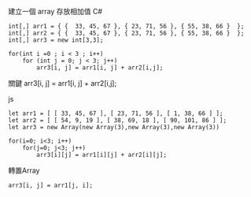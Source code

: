 
####

建立一個 array 存放相加值
C#
```
int[,] arr1 = { {  33, 45, 67 }, { 23, 71, 56 }, { 55, 38, 66 }  };
int[,] arr2 = { {  33, 45, 67 }, { 23, 71, 56 }, { 55, 38, 66 }  };
int[,] arr3 = new int[3,3];

for(int i =0 ; i < 3 ; i++)
    for (int j = 0; j < 3; j++)
        arr3[i, j] = arr1[i, j] + arr2[i,j];
```
關鍵
 arr3[i, j] = arr1[i, j] + arr2[i,j];

js
```
let arr1 = [ [ 33, 45, 67 ], [ 23, 71, 56 ], [ 1, 38, 66 ] ];
let arr2 = [ [ 54, 9, 19 ], [ 38, 69, 18 ], [ 90, 101, 86 ] ];
let arr3 = new Array(new Array(3),new Array(3),new Array(3))

for(i=0; i<3; i++)
    for(j=0; j<3; j++)
        arr3[i][j] = arr1[i][j] + arr2[i][j];
```

轉置Array

```
arr3[i, j] = arr1[j, i];
```




